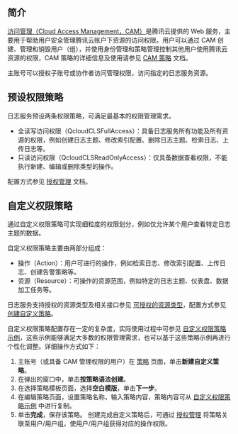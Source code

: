 ## 简介

[访问管理（Cloud Access Management，CAM）](https://cloud.tencent.com/document/product/598)是腾讯云提供的 Web 服务，主要用于帮助用户安全管理腾讯云账户下资源的访问权限。用户可以通过 CAM 创建、管理和销毁用户（组），并使用身份管理和策略管理控制其他用户使用腾讯云资源的权限，CAM 策略的详细信息及使用请参见 [CAM 策略](https://cloud.tencent.com/document/product/598/10601)  文档。

主账号可以授权子账号或协作者访问管理权限，访问指定的日志服务资源。

## 预设权限策略

日志服务预设两条权限策略，可满足最基本的权限管理需求。
- 全读写访问权限（QcloudCLSFullAccess）：具备日志服务所有功能及所有资源的权限，例如创建日志主题、修改索引配置、删除日志主题、检索日志、上传日志等。
- 只读访问权限（QcloudCLSReadOnlyAccess）：仅具备数据查看权限，不能执行新建、编辑或删除类型的操作。

配置方式参见 [授权管理](https://cloud.tencent.com/document/product/598/10602) 文档。

## 自定义权限策略

通过自定义权限策略可实现细粒度的权限划分，例如仅允许某个用户查看特定日志主题的数据。

自定义权限策略主要由两部分组成：
- 操作（Action）：用户可进行的操作，例如检索日志、修改索引配置、上传日志、创建告警策略等。
- 资源（Resource）：可操作的资源范围，例如特定的日志主题、仪表盘、数据加工任务等。

日志服务支持授权的资源类型及相关接口参见 [可授权的资源类型](https://cloud.tencent.com/document/product/614/70091)，配置方式参见 [创建自定义策略](https://cloud.tencent.com/document/product/598/37739)。

自定义权限策略配置存在一定的复杂度，实际使用过程中可参见 [自定义权限策略示例](https://cloud.tencent.com/document/product/614/68374)，这些示例能够满足大多数的权限管理需求，也可以基于这些策略示例再进行个性化调整。详细操作方式如下：
1. 主账号（或具备 CAM 管理权限的用户）在 [策略](https://console.cloud.tencent.com/cam/policy) 页面，单击**新建自定义策略**。
2. 在弹出的窗口中，单击**按策略语法创建**。
3. 在选择策略模板页面，选择**空白模版**，单击**下一步**。
4. 在编辑策略页面，设置策略名称，输入策略内容，策略内容可从 [自定义权限策略示例](https://cloud.tencent.com/document/product/614/68374) 中进行复制。
5. 单击**完成**，保存该策略。
创建完成自定义策略后，可通过 [授权管理](https://cloud.tencent.com/document/product/598/10602) 将策略关联至用户/用户组，使用户/用户组获得对应的操作权限。

